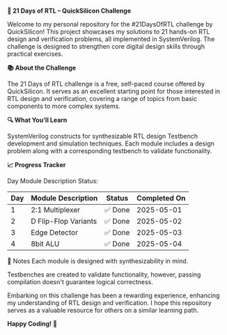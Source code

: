 **🚀 21 Days of RTL – QuickSilicon Challenge**

Welcome to my personal repository for the #21DaysOfRTL challenge by QuickSilicon! This project showcases my solutions to 21 hands-on RTL design and verification problems, all implemented in SystemVerilog. The challenge is designed to strengthen core digital design skills through practical exercises.

**📚 About the Challenge**

The 21 Days of RTL challenge is a free, self-paced course offered by QuickSilicon. It serves as an excellent starting point for those interested in RTL design and verification, covering a range of topics from basic components to more complex systems.

**🔍 What You'll Learn**

SystemVerilog constructs for synthesizable RTL design
Testbench development and simulation techniques.
Each module includes a design problem along with a corresponding testbench to validate functionality.

**📈 Progress Tracker**

Day	Module Description	Status:

| Day | Module Description      | Status | Completed On |
| --- | ----------------------- | ------ | ------------ | 
| 1   | 2:1 Multiplexer         | ✅ Done | 2025-05-01   |
| 2   | D Flip-Flop Variants    | ✅ Done | 2025-05-02   |
| 3   | Edge Detector           | ✅ Done | 2025-05-03   |
| 4   | 8bit ALU                | ✅ Done | 2025-05-04   |
                                                                                                                                                  


📌 Notes
Each module is designed with synthesizability in mind.

Testbenches are created to validate functionality, however, passing compilation doesn't guarantee logical correctness.


Embarking on this challenge has been a rewarding experience, enhancing my understanding of RTL design and verification. I hope this repository serves as a valuable resource for others on a similar learning path.

**Happy Coding! 🎉**

